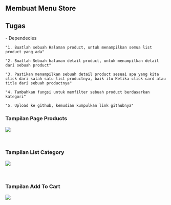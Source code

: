 ## Membuat Menu Store

<h2>Tugas</h2>
- Dependecies

```Tugas
"1. Buatlah sebuah Halaman product, untuk menampilkan semua list product yang ada"

"2. Buatlah Sebuah halaman detail product, untuk menampilkan detail dari sebuah product"

"3. Pastikan menampilkan sebuah detail product sesuai apa yang kita click dari salah satu list productnya, baik itu Ketika click card atau title dari sebuah productnya"

"4. Tambahkan fungsi untuk memfilter sebuah product berdasarkan kategori"

"5. Upload ke github, kemudian kumpulkan link githubnya"
```

### Tampilan Page Products

<p><img src="https://github.com/raaffiy/CodeMart/blob/main/gambar/gambar1.png?raw=true"/></p> <br>

### Tampilan List Category

<p><img src="https://github.com/raaffiy/CodeMart/blob/main/gambar/gambar2.png?raw=true"/></p> <br>

### Tampilan Add To Cart

<p><img src="https://github.com/raaffiy/CodeMart/blob/main/gambar/gambar3.png?raw=true"/></p> <br>

<br>
